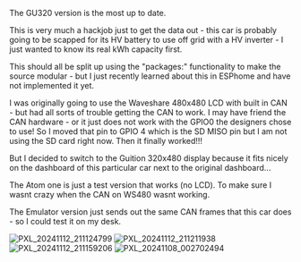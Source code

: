 The GU320 version is the most up to date.

This is very much a hackjob just to get the data out - this car is probably going to be scapped for its HV battery to use off grid with a HV inverter - I just wanted to know its real kWh capacity first.

This should all be split up using the "packages:" functionality to make the source modular - but I just recently learned about this in ESPhome and have not implemented it yet. 

I was originally going to use the Waveshare 480x480 LCD with built in CAN - but had all sorts of trouble getting the CAN to work. I may have friend the CAN hardware - or it just does not work with the GPIO0 the designers chose to use! So I moved that pin to GPIO 4 which is the SD MISO pin but I am not using the SD card right now. Then it finally worked!!! 

But I decided to switch to the Guition 320x480 display because it fits nicely on the dashboard of this particular car next to the original dashboard... 

The Atom one is just a test version that works (no LCD). To make sure I wasnt crazy when the CAN on WS480 wasnt working. 

The Emulator version just sends out the same CAN frames that this car does - so I could test it on my desk. 

![PXL_20241112_211124799](https://github.com/user-attachments/assets/a587b189-f5c2-4d44-8d0b-2dd8b156bf05)
![PXL_20241112_211211938](https://github.com/user-attachments/assets/624daa4d-5935-4ea5-9c84-c1f3acd205da)
![PXL_20241112_211159206](https://github.com/user-attachments/assets/977b6ed6-50ac-4ebd-95ba-82f6f05f8370)
![PXL_20241108_002702494](https://github.com/user-attachments/assets/382fe0b2-1a39-48b1-a8ba-80fe55821483)
